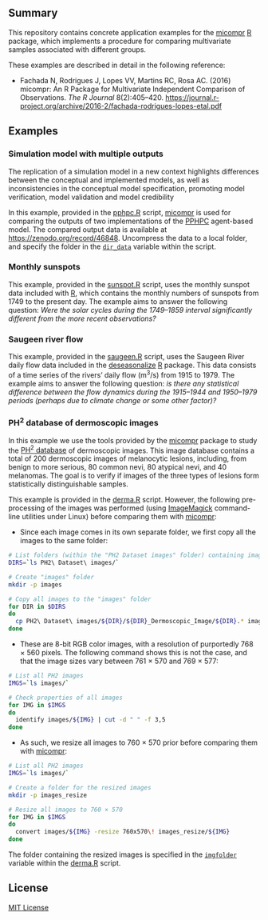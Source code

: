 ## Summary

This repository contains concrete application examples for the [micompr] [R]
package, which implements a procedure for comparing multivariate samples
associated with different groups.

These examples are described in detail in the following reference:

* Fachada N, Rodrigues J, Lopes VV, Martins RC, Rosa AC. (2016) micompr: An R
Package for Multivariate Independent Comparison of Observations. *The R Journal*
8(2):405–420.
https://journal.r-project.org/archive/2016-2/fachada-rodrigues-lopes-etal.pdf

## Examples

### Simulation model with multiple outputs

The replication of a simulation model in a new context highlights differences
between the conceptual and implemented models, as well as inconsistencies in
the conceptual model specification, promoting model verification, model
validation and model credibility

In this example, provided in the [pphpc.R](pphpc.R) script, [micompr] is used
for comparing the outputs of two implementations of the [PPHPC] agent-based
model. The compared output data is available at
https://zenodo.org/record/46848. Uncompress the data to a local folder, and
specify the folder in the
[`dir_data`](https://github.com/fakenmc/micompr-examples/blob/master/pphpc.R#L5)
variable within the script.

### Monthly sunspots

This example, provided in the [sunspot.R](sunspot.R) script, uses the monthly
sunspot data included with [R], which contains the monthly numbers of sunspots
from 1749 to the present day. The example aims to answer the following question:
_Were the solar cycles during the 1749–1859 interval significantly different
from the more recent observations?_

### Saugeen river flow

This example, provided in the [saugeen.R](saugeen.R) script, uses the Saugeen
River daily flow data included in the [deseasonalize] [R] package. This data
consists of a time series of the rivers’ daily flow (m<sup>3</sup>/s) from 1915
to 1979. The example aims to answer the following question: _is there any
statistical difference between the flow dynamics during the 1915–1944 and
1950–1979 periods (perhaps due to climate change or some other factor)?_

### PH<sup>2</sup> database of dermoscopic images

In this example we use the tools provided by the [micompr] package to study the
[PH<sup>2</sup> database](https://www.fc.up.pt/addi/ph2%20database.html) of
dermoscopic images. This image database contains a total of 200 dermoscopic
images of melanocytic lesions, including, from benign to more serious, 80
common nevi, 80 atypical nevi, and 40 melanomas. The goal is to verify if
images of the three types of lesions form statistically distinguishable
samples.

This example is provided in the [derma.R](derma.R) script. However, the
following pre-processing of the images was performed (using [ImageMagick]
command-line utilities under Linux) before comparing them with [micompr]:

* Since each image comes in its own separate folder, we first copy all the
images to the same folder:

```sh
# List folders (within the "PH2 Dataset images" folder) containing images
DIRS=`ls PH2\ Dataset\ images/`

# Create "images" folder
mkdir -p images

# Copy all images to the "images" folder
for DIR in $DIRS
do
  cp PH2\ Dataset\ images/${DIR}/${DIR}_Dermoscopic_Image/${DIR}.* images
done
```

* These are 8-bit RGB color images, with a resolution of purportedly 768 × 560
pixels. The following command shows this is not the case, and that the image
sizes vary between 761 × 570 and 769 × 577:

```sh
# List all PH2 images
IMGS=`ls images/`

# Check properties of all images
for IMG in $IMGS
do
  identify images/${IMG} | cut -d " " -f 3,5
done
```

* As such, we resize all images to 760 × 570 prior before comparing them with
[micompr]:

```sh
# List all PH2 images
IMGS=`ls images/`

# Create a folder for the resized images
mkdir -p images_resize

# Resize all images to 760 × 570
for IMG in $IMGS
do
  convert images/${IMG} -resize 760x570\! images_resize/${IMG}
done
```

The folder containing the resized images is specified in the
[`imgfolder`](https://github.com/fakenmc/micompr-examples/blob/master/derma.R#L5)
variable within the [derma.R](derma.R) script.

## License

[MIT License](LICENSE)

[deseasonalize]:https://cran.r-project.org/package=deseasonalize
[micompr]:https://github.com/fakenmc/micompr
[R]:https://www.r-project.org/
[PPHPC]:https://github.com/fakenmc/pphpc
[ImageMagick]:https://www.imagemagick.org/

